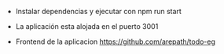 - Instalar dependencias y ejecutar con npm run start
- La aplicación esta alojada en el puerto 3001

- Frontend de la aplicacion https://github.com/arepath/todo-eg